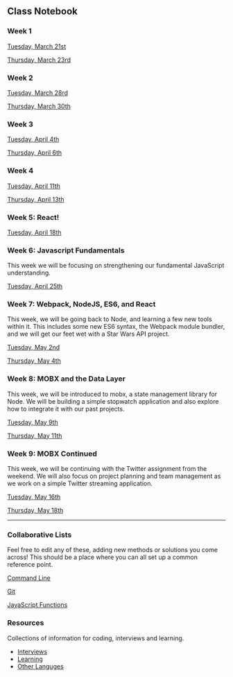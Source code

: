 ## Class Notebook

### Week 1

[Tuesday, March 21st](class_outlines/032117.md)

[Thursday, March 23rd](class_outlines/032317.md)

### Week 2

[Tuesday, March 28rd](class_outlines/032817.md)

[Thursday, March 30th](class_outlines/033017.md)

### Week 3

[Tuesday, April 4th](class_outlines/040417.md)

[Thursday, April 6th](class_outlines/040617.md)

### Week 4

[Tuesday, April 11th](class_outlines/041117.md)

[Thursday, April 13th](class_outlines/041317.md)

### Week 5: React!

[Tuesday, April 18th](class_outlines041817.md)

### Week 6: Javascript Fundamentals

This week we will be focusing on strengthening our fundamental JavaScript understanding.

[Tuesday, April 25th](class_outlines/042517.md)

### Week 7: Webpack, NodeJS, ES6, and React

This week, we will be going back to Node, and learning a few new tools within it. This includes some new
ES6 syntax, the Webpack module bundler, and we will get our feet wet with a Star Wars API project.

[Tuesday, May 2nd](class_outlines/050217.md)

[Thursday, May 4th](class_outlines/050417.md)

### Week 8: MOBX and the Data Layer

This week, we will be introduced to mobx, a state management library for Node. We will be building a simple stopwatch application and also explore how to integrate it with our past projects.

[Tuesday, May 9th](class_outlines/050917.md)

[Thursday, May 11th](class_outlines/051117.md)

### Week 9: MOBX Continued

This week, we will be continuing with the Twitter assignment from the weekend. We will also focus on project planning and team management as we work on a simple Twitter streaming application.

[Tuesday, May 16th](class_outlines/051617.md)

[Thursday, May 18th](class_outlines/051817.md)

---

### Collaborative Lists

Feel free to edit any of these, adding new methods or solutions you come across! This should be a place where you can all set up a common reference point.

[Command Line](/lists/command-line-reference.md)

[Git](/lists/git-reference.md)

[JavaScript Functions](/lists/js-functions.md)

### Resources

Collections of information for coding, interviews and learning.

- [Interviews](/resources/command-line-reference.md)
- [Learning](/resources/command-line-reference.md)
- [Other Languges](/resources/not_js)
